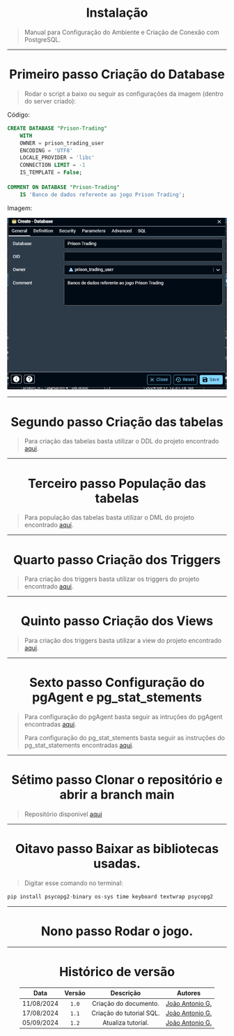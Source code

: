 <center>

# Instalação

</center>

> Manual para Configuração do Ambiente e Criação de Conexão com PostgreSQL.

---
<center>

# Primeiro passo Criação do Database

</center>

> Rodar o script a baixo ou seguir as configurações da imagem (dentro do server criado):

Código:

````sql
CREATE DATABASE "Prison-Trading"
    WITH
    OWNER = prison_trading_user
    ENCODING = 'UTF8'
    LOCALE_PROVIDER = 'libc'
    CONNECTION LIMIT = -1
    IS_TEMPLATE = False;

COMMENT ON DATABASE "Prison-Trading"
    IS 'Banco de dados referente ao jogo Prison Trading';
````
Imagem:

<div align="center">
<div align="center"><img src= "https://raw.githubusercontent.com/SBD1/2024.1-Prison-Trading/Pages/docs/assets/p3.png?raw=true"/></div>
</div>

---
<center>

# Segundo passo Criação das tabelas

</center>

> Para criação das tabelas basta utilizar o DDL do projeto encontrado [aqui](https://sbd1.github.io/2024.1-Prison-Trading/#/Modulo-2/DDL).

---
<center>

# Terceiro passo População das tabelas

</center>

> Para população das tabelas basta utilizar o DML do projeto encontrado [aqui](https://sbd1.github.io/2024.1-Prison-Trading/#/Modulo-2/DML?id=inserts).

---
<center>

# Quarto passo Criação dos Triggers

</center>

> Para criação dos triggers basta utilizar os triggers do projeto encontrado [aqui](https://sbd1.github.io/2024.1-Prison-Trading/#/Modulo-3/Triggers#código).

---
<center>

# Quinto passo Criação dos Views

</center>

> Para criação dos triggers basta utilizar a view do projeto encontrado [aqui](https://sbd1.github.io/2024.1-Prison-Trading/#/Modulo-3/views#código).

---
<center>

# Sexto passo Configuração do pgAgent e pg_stat_stements

</center>

> Para configuração do pgAgent basta seguir as intruções do pgAgent encontradas [aqui](https://sbd1.github.io/2024.1-Prison-Trading/#/Modulo-3/pgagent).
> 
> Para configuração do pg_stat_stements basta seguir as instruções do pg_stat_statements encontradas [aqui](https://sbd1.github.io/2024.1-Prison-Trading/#/Modulo-3/pgstatstatements).

---
<center>

# Sétimo passo Clonar o repositório e abrir a branch main

</center>

> Repositório disponivel [aqui](https://github.com/SBD1/2024.1-Prison-Trading)

---
<center>

# Oitavo passo Baixar as bibliotecas usadas.

</center>

> Digitar esse comando no terminal:

````python
pip install psycopg2-binary os-sys time keyboard textwrap psycopg2
````

---
<center>

# Nono passo Rodar o jogo.

</center>

---

<center>

# Histórico de versão

</center>

<div style="margin: 0 auto; width: fit-content;">

|    Data    | Versão |        Descrição         | Autores                                          |
|:----------:|:------:|:------------------------:|--------------------------------------------------|
| 11/08/2024 | `1.0`  |  Criação do documento.   | [João Antonio G.](https://github.com/joaoseisei) |
| 17/08/2024 | `1.1`  | Criação do tutorial SQL. | [João Antonio G.](https://github.com/joaoseisei) |
| 05/09/2024 | `1.2`  |    Atualiza tutorial.    | [João Antonio G.](https://github.com/joaoseisei) |

</div>
